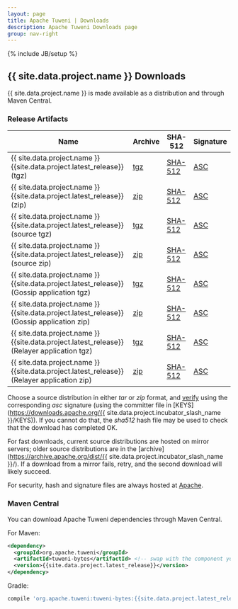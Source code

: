 ```yaml
---
layout: page
title: Apache Tuweni | Downloads
description: Apache Tuweni Downloads page
group: nav-right
---
```

<!--
{% comment %}
Licensed to the Apache Software Foundation (ASF) under one or more
contributor license agreements.  See the NOTICE file distributed with
this work for additional information regarding copyright ownership.
The ASF licenses this file to you under the Apache License, Version 2.0
(the "License"); you may not use this file except in compliance with
the License.  You may obtain a copy of the License at

http://www.apache.org/licenses/LICENSE-2.0

Unless required by applicable law or agreed to in writing, software
distributed under the License is distributed on an "AS IS" BASIS,
WITHOUT WARRANTIES OR CONDITIONS OF ANY KIND, either express or implied.
See the License for the specific language governing permissions and
limitations under the License.
{% endcomment %}
-->
{% include JB/setup %}

## {{ site.data.project.name }} Downloads

{{ site.data.project.name }} is made available as a distribution and through Maven Central.

### Release Artifacts

<table class="table table-hover sortable">
    <thead>
        <tr>
            <th><b>Name</b></th>
            <th><b>Archive</b></th>
            <th><b>SHA-512</b></th>
            <th><b>Signature</b></th>
        </tr>
    </thead>
    <tbody>
        <tr>
            <td>{{ site.data.project.name }} {{site.data.project.latest_release}} (tgz)</td>
            <td><a href="https://www.apache.org/dyn/closer.lua/{{site.data.project.incubator_slash_name}}/{{site.data.project.latest_release}}-incubating/{{site.data.project.unix_name}}-bin-{{site.data.project.latest_release}}-incubating.tgz">tgz</a></td>
            <td><a href="https://downloads.apache.org/{{site.data.project.incubator_slash_name}}/{{site.data.project.latest_release}}-incubating/{{site.data.project.unix_name}}-bin-{{site.data.project.latest_release}}-incubating.tgz.sha512">SHA-512</a></td>
            <td><a href="https://downloads.apache.org/{{site.data.project.incubator_slash_name}}/{{site.data.project.latest_release}}-incubating/{{site.data.project.unix_name}}-bin-{{site.data.project.latest_release}}-incubating.tgz.asc">ASC</a></td>
        </tr>
        <tr>
            <td>{{ site.data.project.name }} {{site.data.project.latest_release}} (zip)</td>
            <td><a href="https://www.apache.org/dyn/closer.lua/{{site.data.project.incubator_slash_name}}/{{site.data.project.latest_release}}-incubating/{{site.data.project.unix_name}}-bin-{{site.data.project.latest_release}}-incubating.zip">zip</a></td>
            <td><a href="https://downloads.apache.org/{{site.data.project.incubator_slash_name}}/{{site.data.project.latest_release}}-incubating/{{site.data.project.unix_name}}-bin-{{site.data.project.latest_release}}-incubating.zip.sha512">SHA-512</a></td>
            <td><a href="https://downloads.apache.org/{{site.data.project.incubator_slash_name}}/{{site.data.project.latest_release}}-incubating/{{site.data.project.unix_name}}-bin-{{site.data.project.latest_release}}-incubating.zip.asc">ASC</a></td>
        </tr>
        <tr>
            <td>{{ site.data.project.name }} {{site.data.project.latest_release}} (source tgz)</td>
            <td><a href="https://www.apache.org/dyn/closer.lua/{{site.data.project.incubator_slash_name}}/{{site.data.project.latest_release}}-incubating/{{site.data.project.unix_name}}-src-{{site.data.project.latest_release}}-incubating.tgz">tgz</a></td>
            <td><a href="https://downloads.apache.org/{{site.data.project.incubator_slash_name}}/{{site.data.project.latest_release}}-incubating/{{site.data.project.unix_name}}-src-{{site.data.project.latest_release}}-incubating.tgz.sha512">SHA-512</a></td>
            <td><a href="https://downloads.apache.org/{{site.data.project.incubator_slash_name}}/{{site.data.project.latest_release}}-incubating/{{site.data.project.unix_name}}-src-{{site.data.project.latest_release}}-incubating.tgz.asc">ASC</a></td>
        </tr>
        <tr>
            <td>{{ site.data.project.name }} {{site.data.project.latest_release}} (source zip)</td>
            <td><a href="https://www.apache.org/dyn/closer.lua/{{site.data.project.incubator_slash_name}}/{{site.data.project.latest_release}}-incubating/{{site.data.project.unix_name}}-src-{{site.data.project.latest_release}}-incubating.zip">zip</a></td>
            <td><a href="https://downloads.apache.org/{{site.data.project.incubator_slash_name}}/{{site.data.project.latest_release}}-incubating/{{site.data.project.unix_name}}-src-{{site.data.project.latest_release}}-incubating.zip.sha512">SHA-512</a></td>
            <td><a href="https://downloads.apache.org/{{site.data.project.incubator_slash_name}}/{{site.data.project.latest_release}}-incubating/{{site.data.project.unix_name}}-src-{{site.data.project.latest_release}}-incubating.zip.asc">ASC</a></td>
        </tr>
        <tr>
            <td>{{ site.data.project.name }} {{site.data.project.latest_release}} (Gossip application tgz)</td>
            <td><a href="https://www.apache.org/dyn/closer.lua/{{site.data.project.incubator_slash_name}}/{{site.data.project.latest_release}}-incubating/{{site.data.project.unix_name}}-gossip-{{site.data.project.latest_release}}-incubating.tgz">tgz</a></td>
            <td><a href="https://downloads.apache.org/{{site.data.project.incubator_slash_name}}/{{site.data.project.latest_release}}-incubating/{{site.data.project.unix_name}}-gossip-{{site.data.project.latest_release}}-incubating.tgz.sha512">SHA-512</a></td>
            <td><a href="https://downloads.apache.org/{{site.data.project.incubator_slash_name}}/{{site.data.project.latest_release}}-incubating/{{site.data.project.unix_name}}-gossip-{{site.data.project.latest_release}}-incubating.tgz.asc">ASC</a></td>
        </tr>
        <tr>
            <td>{{ site.data.project.name }} {{site.data.project.latest_release}} (Gossip application zip)</td>
            <td><a href="https://www.apache.org/dyn/closer.lua/{{site.data.project.incubator_slash_name}}/{{site.data.project.latest_release}}-incubating/{{site.data.project.unix_name}}-gossip-{{site.data.project.latest_release}}-incubating.zip">zip</a></td>
            <td><a href="https://downloads.apache.org/{{site.data.project.incubator_slash_name}}/{{site.data.project.latest_release}}-incubating/{{site.data.project.unix_name}}-gossip-{{site.data.project.latest_release}}-incubating.zip.sha512">SHA-512</a></td>
            <td><a href="https://downloads.apache.org/{{site.data.project.incubator_slash_name}}/{{site.data.project.latest_release}}-incubating/{{site.data.project.unix_name}}-gossip-{{site.data.project.latest_release}}-incubating.zip.asc">ASC</a></td>
        </tr>
        <tr>
            <td>{{ site.data.project.name }} {{site.data.project.latest_release}} (Relayer application tgz)</td>
            <td><a href="https://www.apache.org/dyn/closer.lua/{{site.data.project.incubator_slash_name}}/{{site.data.project.latest_release}}-incubating/{{site.data.project.unix_name}}-relayer-{{site.data.project.latest_release}}-incubating.tgz">tgz</a></td>
            <td><a href="https://downloads.apache.org/{{site.data.project.incubator_slash_name}}/{{site.data.project.latest_release}}-incubating/{{site.data.project.unix_name}}-relayer-{{site.data.project.latest_release}}-incubating.tgz.sha512">SHA-512</a></td>
            <td><a href="https://downloads.apache.org/{{site.data.project.incubator_slash_name}}/{{site.data.project.latest_release}}-incubating/{{site.data.project.unix_name}}-relayer-{{site.data.project.latest_release}}-incubating.tgz.asc">ASC</a></td>
        </tr>
        <tr>
            <td>{{ site.data.project.name }} {{site.data.project.latest_release}} (Relayer application zip)</td>
            <td><a href="https://www.apache.org/dyn/closer.lua/{{site.data.project.incubator_slash_name}}/{{site.data.project.latest_release}}-incubating/{{site.data.project.unix_name}}-relayer-{{site.data.project.latest_release}}-incubating.zip">zip</a></td>
            <td><a href="https://downloads.apache.org/{{site.data.project.incubator_slash_name}}/{{site.data.project.latest_release}}-incubating/{{site.data.project.unix_name}}-relayer-{{site.data.project.latest_release}}-incubating.zip.sha512">SHA-512</a></td>
            <td><a href="https://downloads.apache.org/{{site.data.project.incubator_slash_name}}/{{site.data.project.latest_release}}-incubating/{{site.data.project.unix_name}}-relayer-{{site.data.project.latest_release}}-incubating.zip.asc">ASC</a></td>
        </tr>
        <!--tr>
            <td>Release Notes</td>
            <td><a href="/releases/spark/{{ site.data.project.latest_release }}/release-notes">{{ site.data.project.latest_release }}</a></td>
            <td></td>
            <td></td>
            <td></td>
        </tr-->
    </tbody>
</table>

Choose a source distribution in either *tar* or *zip* format,
and [verify](https://www.apache.org/dyn/closer.cgi#verify)
using the corresponding *asc* signature (using the committer file in
[KEYS](https://downloads.apache.org/{{ site.data.project.incubator_slash_name }}/KEYS)).
If you cannot do that, the *sha512* hash file may be used to check that the
download has completed OK.

For fast downloads, current source distributions are hosted on mirror servers;
older source distributions are in the
[archive](https://archive.apache.org/dist/{{ site.data.project.incubator_slash_name }}/).
If a download from a mirror fails, retry, and the second download will likely
succeed.

For security, hash and signature files are always hosted at
[Apache](https://downloads.apache.org).

### Maven Central

You can download Apache Tuweni dependencies through Maven Central.

For Maven:

```xml
<dependency>
  <groupId>org.apache.tuweni</groupId>
  <artifactId>tuweni-bytes</artifactId> <!-- swap with the component you want -->
  <version>{{site.data.project.latest_release}}</version>
</dependency>
```

Gradle:

```groovy
compile 'org.apache.tuweni:tuweni-bytes:{{site.data.project.latest_release}}'
```